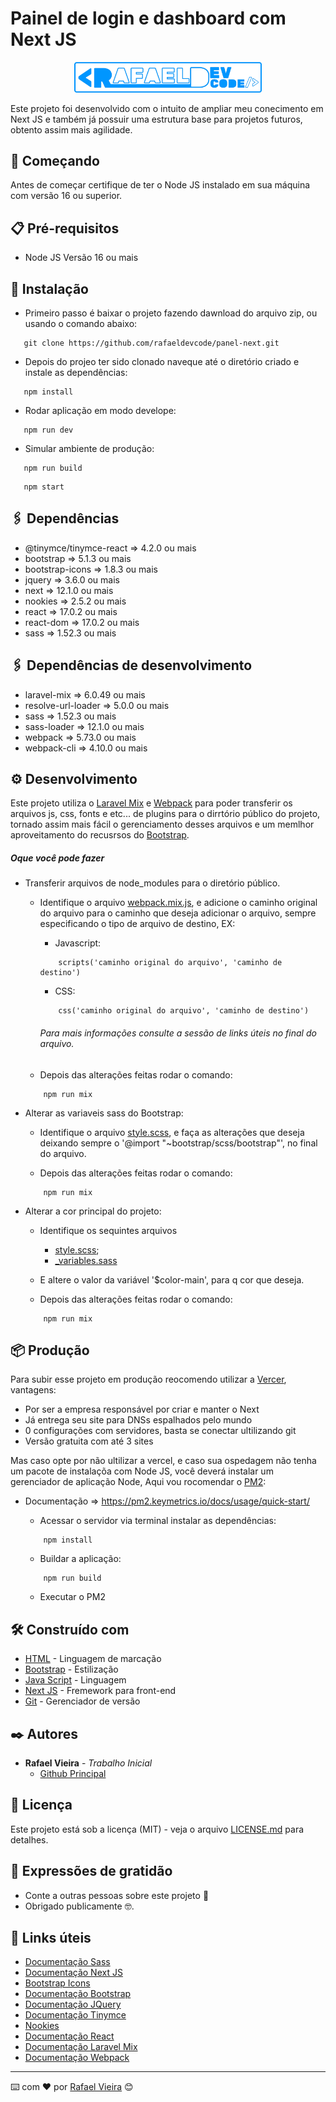# Painel de login e dashboard com Next JS
<div align="center">
    <img src='https://github.com/rafaeldevcode/panel-next/blob/main/public/assets/images/logo.png' width="300" >
</div>

Este projeto foi desenvolvido com o intuito de ampliar meu conecimento em Next JS e também já possuir uma estrutura base para projetos futuros, obtento assim mais agilidade.

## 🚀 Começando
Antes de começar certifique de ter o Node JS instalado em sua máquina com versão 16 ou superior.

## 📋 Pré-requisitos
- Node JS Versão 16 ou mais

## 🔧 Instalação
 - Primeiro passo é baixar o projeto fazendo dawnload do arquivo zip, ou usando o comando abaixo:
 ```
    git clone https://github.com/rafaeldevcode/panel-next.git
 ```

 - Depois do projeo ter sido clonado naveque até o diretório criado e instale as dependências:
 ```
    npm install
 ```

 - Rodar aplicação em modo develope:
 ```
    npm run dev
 ```

 - Simular ambiente de produção:
 ```
    npm run build
 ```
 ```
    npm start
 ```
 
## 🖇 Dependências
- @tinymce/tinymce-react => 4.2.0 ou mais
- bootstrap              => 5.1.3 ou mais
- bootstrap-icons        => 1.8.3 ou mais
- jquery                 => 3.6.0 ou mais
- next                   => 12.1.0 ou mais
- nookies                => 2.5.2 ou mais
- react                  => 17.0.2 ou mais
- react-dom              => 17.0.2 ou mais
- sass                   => 1.52.3 ou mais

## 🖇 Dependências de desenvolvimento
- laravel-mix        => 6.0.49 ou mais
- resolve-url-loader => 5.0.0 ou mais
- sass               => 1.52.3 ou mais
- sass-loader        => 12.1.0 ou mais
- webpack            => 5.73.0 ou mais
- webpack-cli        => 4.10.0 ou mais

## ⚙ Desenvolvimento
Este projeto utiliza o [Laravel Mix]() e [Webpack]() para poder transferir os arquivos js, css, fonts e etc... de plugins para o dirrtório público do projeto, tornado assim mais fácil o gerenciamento desses arquivos e um memlhor aproveitamento do recusrsos do [Bootstrap]().

##### Oque você pode fazer
- Transferir arquivos de node_modules para o diretório público.
    - Identifique o arquivo [webpack.mix.js](https://github.com/rafaeldevcode/panel-next/blob/main/webpack.mix.js), e adicione o caminho original do arquivo para o caminho que deseja adicionar o arquivo, sempre especificando o tipo de arquivo de destino, EX:
        - Javascript:
        ```
            scripts('caminho original do arquivo', 'caminho de destino')
        ```
        - CSS:
        ```
            css('caminho original do arquivo', 'caminho de destino')
        ```

        ###### Para mais informações consulte a sessão de links úteis no final do arquivo.

    - Depois das alterações feitas rodar o comando:
    ```
        npm run mix
    ```

- Alterar as variaveis sass do Bootstrap:
    - Identifique o arquivo [style.scss](https://github.com/rafaeldevcode/panel-next/blob/main/public/libs/sass/style.scss), e faça as alterações que deseja deixando sempre o '@import  "~bootstrap/scss/bootstrap"', no final do arquivo.

    - Depois das alterações feitas rodar o comando:
    ```
        npm run mix
    ```

- Alterar a cor principal do projeto:
    - Identifique os sequintes arquivos 
        - [style.scss](https://github.com/rafaeldevcode/panel-next/blob/main/public/libs/sass/style.scss);
        - [_variables.sass](https://github.com/rafaeldevcode/panel-next/blob/main/src/styles/_variables.sass)
        
    - E altere o valor da variável '$color-main', para q cor que deseja.

    - Depois das alterações feitas rodar o comando:
    ```
        npm run mix
    ```


## 📦 Produção
Para subir esse projeto em produção reocomendo utilizar a [Vercer](https://vercel.com/), vantagens:
- Por ser a empresa responsável por criar e manter o Next
- Já entrega seu site para DNSs espalhados pelo mundo
- 0 configurações com servidores, basta se conectar ultilizando git
- Versão gratuita com até 3 sites

Mas caso opte por não ultilizar a vercel, e caso sua ospedagem não tenha um pacote de instalaçõa com Node JS, você deverá instalar um gerenciador de aplicação Node,
Aqui vou rocomendar o [PM2](https://pm2.keymetrics.io/):
- Documentação => https://pm2.keymetrics.io/docs/usage/quick-start/
   - Acessar o servidor via terminal instalar as dependências:
    ```
        npm install
    ```

   - Buildar a aplicação:
    ```
        npm run build
    ```
    - Executar o PM2

## 🛠️ Construído com
* [HTML](https://html.com/) - Linguagem de marcação
* [Bootstrap](https://getbootstrap.com/) - Estilização
* [Java Script](https://www.javascript.com/) - Linguagem
* [Next JS](https://nextjs.org/docs) - Fremework para front-end
* [Git](https://git-scm.com/doc) - Gerenciador de versão

## ✒️ Autores
* **Rafael Vieira** - *Trabalho Inicial* 
    - [Github Principal](https://github.com/rafaeldevcode) 

## 📄 Licença
Este projeto está sob a licença (MIT) - veja o arquivo [LICENSE.md](https://github.com/rafaeldevcode/panel-next/blob/main/LICENCE.md) para detalhes.

## 🎁 Expressões de gratidão
* Conte a outras pessoas sobre este projeto 📢
* Obrigado publicamente 🤓.

## 🔗 Links úteis
* [Documentação Sass](https://sass-lang.com/documentation/)
* [Documentação Next JS](https://nextjs.org/docs)
* [Bootstrap Icons](https://icons.getbootstrap.com/)
* [Documentação Bootstrap](https://getbootstrap.com/docs/5.1/getting-started/introduction/)
* [Documentação JQuery](https://api.jquery.com/)
* [Documentação Tinymce](https://www.tiny.cloud/docs/tinymce/6/)
* [Nookies](https://github.com/maticzav/nookies)
* [Documentação React](https://pt-br.reactjs.org/docs/getting-started.html)
* [Documentação Laravel Mix](https://laravel-mix.com/docs/6.0/installation)
* [Documentação Webpack](https://webpack.js.org/concepts/)

---
⌨️ com ❤️ por [Rafael Vieira](https://github.com/rafaeldevcode) 😊
